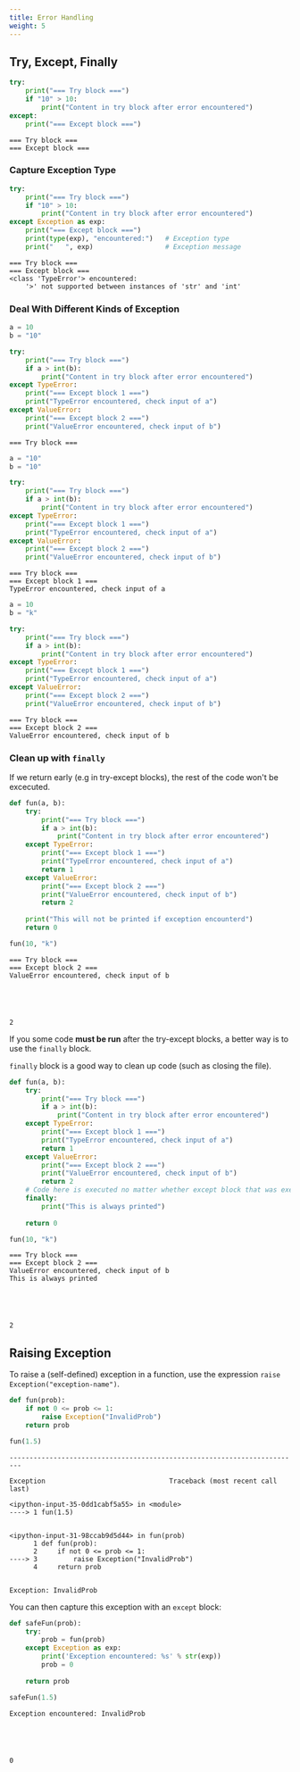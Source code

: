 ```yaml
---
title: Error Handling
weight: 5
---
```


## Try, Except, Finally


```python
try:
    print("=== Try block ===")
    if "10" > 10:
        print("Content in try block after error encountered")
except:
    print("=== Except block ===")
```

    === Try block ===
    === Except block ===


### Capture Exception Type


```python
try:
    print("=== Try block ===")
    if "10" > 10:
        print("Content in try block after error encountered")
except Exception as exp:
    print("=== Except block ===")
    print(type(exp), "encountered:")   # Exception type
    print("   ", exp)                  # Exception message
```

    === Try block ===
    === Except block ===
    <class 'TypeError'> encountered:
        '>' not supported between instances of 'str' and 'int'


### Deal With Different Kinds of Exception


```python
a = 10
b = "10"

try:
    print("=== Try block ===")
    if a > int(b):
        print("Content in try block after error encountered")
except TypeError:
    print("=== Except block 1 ===")
    print("TypeError encountered, check input of a")
except ValueError:
    print("=== Except block 2 ===")
    print("ValueError encountered, check input of b")
```

    === Try block ===



```python
a = "10"
b = "10"

try:
    print("=== Try block ===")
    if a > int(b):
        print("Content in try block after error encountered")
except TypeError:
    print("=== Except block 1 ===")
    print("TypeError encountered, check input of a")
except ValueError:
    print("=== Except block 2 ===")
    print("ValueError encountered, check input of b")
```

    === Try block ===
    === Except block 1 ===
    TypeError encountered, check input of a



```python
a = 10
b = "k"

try:
    print("=== Try block ===")
    if a > int(b):
        print("Content in try block after error encountered")
except TypeError:
    print("=== Except block 1 ===")
    print("TypeError encountered, check input of a")
except ValueError:
    print("=== Except block 2 ===")
    print("ValueError encountered, check input of b")
```

    === Try block ===
    === Except block 2 ===
    ValueError encountered, check input of b


### Clean up with `finally`

If we return early (e.g in try-except blocks), the rest of the code won't be excecuted.


```python
def fun(a, b):
    try:
        print("=== Try block ===")
        if a > int(b):
            print("Content in try block after error encountered")
    except TypeError:
        print("=== Except block 1 ===")
        print("TypeError encountered, check input of a")
        return 1
    except ValueError:
        print("=== Except block 2 ===")
        print("ValueError encountered, check input of b")
        return 2
    
    print("This will not be printed if exception encounterd")
    return 0
```


```python
fun(10, "k")
```

    === Try block ===
    === Except block 2 ===
    ValueError encountered, check input of b





    2



If you some code **must be run** after the try-except blocks, a better way is to use the `finally` block.

`finally` block is a good way to clean up code (such as closing the file).


```python
def fun(a, b):
    try:
        print("=== Try block ===")
        if a > int(b):
            print("Content in try block after error encountered")
    except TypeError:
        print("=== Except block 1 ===")
        print("TypeError encountered, check input of a")
        return 1
    except ValueError:
        print("=== Except block 2 ===")
        print("ValueError encountered, check input of b")
        return 2
    # Code here is executed no matter whether except block that was executed
    finally:  
        print("This is always printed")
        
    return 0
```


```python
fun(10, "k")
```

    === Try block ===
    === Except block 2 ===
    ValueError encountered, check input of b
    This is always printed





    2



## Raising Exception

To raise a (self-defined) exception in a function, use the expression `raise Exception("exception-name")`.


```python
def fun(prob):
    if not 0 <= prob <= 1:
        raise Exception("InvalidProb")
    return prob
```


```python
fun(1.5)
```


    -------------------------------------------------------------------------

    Exception                               Traceback (most recent call last)

    <ipython-input-35-0dd1cabf5a55> in <module>
    ----> 1 fun(1.5)
    

    <ipython-input-31-98ccab9d5d44> in fun(prob)
          1 def fun(prob):
          2     if not 0 <= prob <= 1:
    ----> 3         raise Exception("InvalidProb")
          4     return prob


    Exception: InvalidProb


You can then capture this exception with an `except` block:


```python
def safeFun(prob):
    try:
        prob = fun(prob)
    except Exception as exp:
        print('Exception encountered: %s' % str(exp))
        prob = 0
    
    return prob
```


```python
safeFun(1.5)
```

    Exception encountered: InvalidProb





    0


